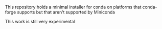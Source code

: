This repository holds a minimal installer for conda on platforms that
conda-forge supports but that aren't supported by Miniconda


This work is still very experimental
